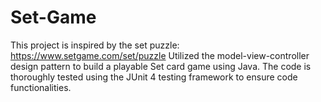 # Set-Game

This project is inspired by the set puzzle: https://www.setgame.com/set/puzzle
Utilized the model-view-controller design pattern to build a playable Set card game using Java. The code is thoroughly tested using the JUnit 4 testing framework to ensure code functionalities.
